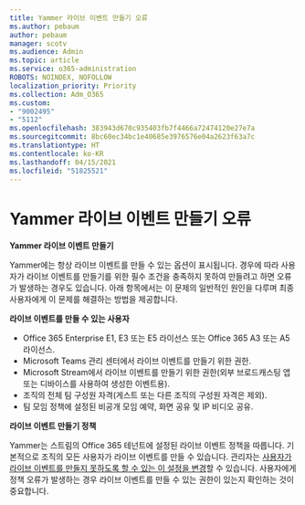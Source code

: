 ```yaml
---
title: Yammer 라이브 이벤트 만들기 오류
ms.author: pebaum
author: pebaum
manager: scotv
ms.audience: Admin
ms.topic: article
ms.service: o365-administration
ROBOTS: NOINDEX, NOFOLLOW
localization_priority: Priority
ms.collection: Adm_O365
ms.custom:
- "9002495"
- "5112"
ms.openlocfilehash: 383943d670c935403fb7f4466a72474120e27e7a
ms.sourcegitcommit: 8bc60ec34bc1e40685e3976576e04a2623f63a7c
ms.translationtype: HT
ms.contentlocale: ko-KR
ms.lasthandoff: 04/15/2021
ms.locfileid: "51825521"
---
```

# <a name="live-events-in-yammer-creation-errors"></a>Yammer 라이브 이벤트 만들기 오류

**Yammer 라이브 이벤트 만들기**

Yammer에는 항상 라이브 이벤트를 만들 수 있는 옵션이 표시됩니다. 경우에 따라 사용자가 라이브 이벤트를 만들기를 위한 필수 조건을 충족하지 못하여 만들려고 하면 오류가 발생하는 경우도 있습니다. 아래 항목에서는 이 문제의 일반적인 원인을 다루며 최종 사용자에게 이 문제를 해결하는 방법을 제공합니다.

**라이브 이벤트를 만들 수 있는 사용자**
- Office 365 Enterprise E1, E3 또는 E5 라이선스 또는 Office 365 A3 또는 A5 라이선스.
- Microsoft Teams 관리 센터에서 라이브 이벤트를 만들기 위한 권한.
- Microsoft Stream에서 라이브 이벤트를 만들기 위한 권한(외부 브로드캐스팅 앱 또는 디바이스를 사용하여 생성한 이벤트용).
- 조직의 전체 팀 구성원 자격(게스트 또는 다른 조직의 구성원 자격은 제외).
- 팀 모임 정책에 설정된 비공개 모임 예약, 화면 공유 및 IP 비디오 공유.

**라이브 이벤트 만들기 정책**

Yammer는 스트림의 Office 365 테넌트에 설정된 라이브 이벤트 정책을 따릅니다. 기본적으로 조직의 모든 사용자가 라이브 이벤트를 만들 수 있습니다. 관리자는 [사용자가 라이브 이벤트를 만들지 못하도록 할 수 있는 이 설정을 변경](https://docs.microsoft.com/stream/live-event-administration#enabling-and-restricting-users-to-creating)할 수 있습니다. 사용자에게 정책 오류가 발생하는 경우 라이브 이벤트를 만들 수 있는 권한이 있는지 확인하는 것이 중요합니다.
